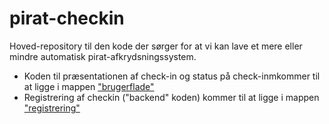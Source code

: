 # pirat-checkin

Hoved-repository til den kode der sørger for at vi kan lave et mere eller mindre automatisk pirat-afkrydsningssystem.

* Koden til præsentationen af check-in og status på check-inmkommer til at ligge i mappen ["brugerflade"](brugerflade/README.md)
* Registrering af checkin ("backend" koden) kommer til at ligge i mappen ["registrering"](registrering/README.md)


